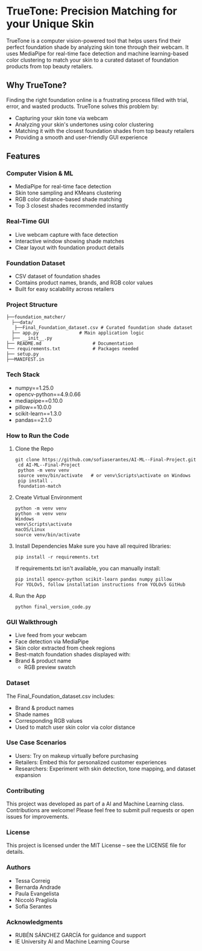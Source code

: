 # TrueTone: Precision Matching for your Unique Skin
TrueTone is a computer vision-powered tool that helps users find their perfect foundation shade by analyzing skin tone through their webcam. It uses MediaPipe for real-time face detection and machine learning-based color clustering to match your skin to a curated dataset of foundation products from top beauty retailers.

## Why TrueTone?
Finding the right foundation online is a frustrating process filled with trial, error, and wasted products. 
TrueTone solves this problem by:
* Capturing your skin tone via webcam
* Analyzing your skin's undertones using color clustering
* Matching it with the closest foundation shades from top beauty retailers
* Providing a smooth and user-friendly GUI experience

## Features
### Computer Vision & ML
* MediaPipe for real-time face detection
* Skin tone sampling and KMeans clustering
* RGB color distance-based shade matching
* Top 3 closest shades recommended instantly
  
### Real-Time GUI
* Live webcam capture with face detection
* Interactive window showing shade matches
* Clear layout with foundation product details

### Foundation Dataset
* CSV dataset of foundation shades
* Contains product names, brands, and RGB color values
* Built for easy scalability across retailers
###  Project Structure
```
├──foundation_matcher/
  ├──data/
   ├──Final_Foundation_dataset.csv # Curated foundation shade dataset
  ├── app.py               # Main application logic
  ├── __init__.py
├── README.md                   # Documentation
└── requirements.txt            # Packages needed
├── setup.py
├──MANIFEST.in
```
### Tech Stack
* numpy==1.25.0
* opencv-python==4.9.0.66
* mediapipe==0.10.0
* pillow==10.0.0
* scikit-learn==1.3.0
* pandas==2.1.0
  
### How to Run the Code
1. Clone the Repo
   ```
   git clone https://github.com/sofiaserantes/AI-ML--Final-Project.git
    cd AI-ML--Final-Project
    python -m venv venv
    source venv/bin/activate   # or venv\Scripts\activate on Windows
    pip install .
    foundation-match
   ```
3. Create Virtual Environment
   ```
   python -m venv venv
   python -m venv venv
   Windows
   venv\Scripts\activate
   macOS/Linux
   source venv/bin/activate
   ```
5. Install Dependencies
   Make sure you have all required libraries:
   ```
   pip install -r requirements.txt
   ```
   If requirements.txt isn't available, you can manually install:
   ```
   pip install opencv-python scikit-learn pandas numpy pillow
   For YOLOv5, follow installation instructions from YOLOv5 GitHub
   ```
7. Run the App
   ```
   python final_version_code.py
   ```

### GUI Walkthrough
* Live feed from your webcam
* Face detection via MediaPipe
* Skin color extracted from cheek regions
* Best-match foundation shades displayed with:
* Brand & product name
  * RGB preview swatch
    
### Dataset
The Final_Foundation_dataset.csv includes:
* Brand & product names
* Shade names
* Corresponding RGB values
* Used to match user skin color via color distance

### Use Case Scenarios
* Users: Try on makeup virtually before purchasing
* Retailers: Embed this for personalized customer experiences
* Researchers: Experiment with skin detection, tone mapping, and dataset expansion

### Contributing
This project was developed as part of a AI and Machine Learning class. Contributions are welcome! Please feel free to submit pull requests or open issues for improvements.

### License
This project is licensed under the MIT License – see the LICENSE file for details.

### Authors
* Tessa Correig
* Bernarda Andrade
* Paula Evangelista
* Niccoló Pragliola
* Sofía Serantes

### Acknowledgments
* RUBÉN SÁNCHEZ GARCÍA for guidance and support
* IE University AI and Machine Learning Course

